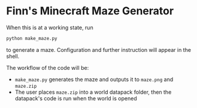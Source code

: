# Finn's Minecraft Maze Generator

When this is at a working state, run

```bash
python make_maze.py
```

to generate a maze. Configuration and further instruction will appear in the shell.

The workflow of the code will be:

- `make_maze.py` generates the maze and outputs it to `maze.png` and `maze.zip`
- The user places `maze.zip` into a world datapack folder, then the datapack's code is run when the world is opened

